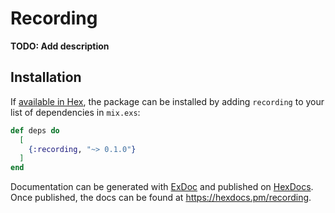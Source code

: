 # Recording

**TODO: Add description**

## Installation

If [available in Hex](https://hex.pm/docs/publish), the package can be installed
by adding `recording` to your list of dependencies in `mix.exs`:

```elixir
def deps do
  [
    {:recording, "~> 0.1.0"}
  ]
end
```

Documentation can be generated with [ExDoc](https://github.com/elixir-lang/ex_doc)
and published on [HexDocs](https://hexdocs.pm). Once published, the docs can
be found at <https://hexdocs.pm/recording>.

